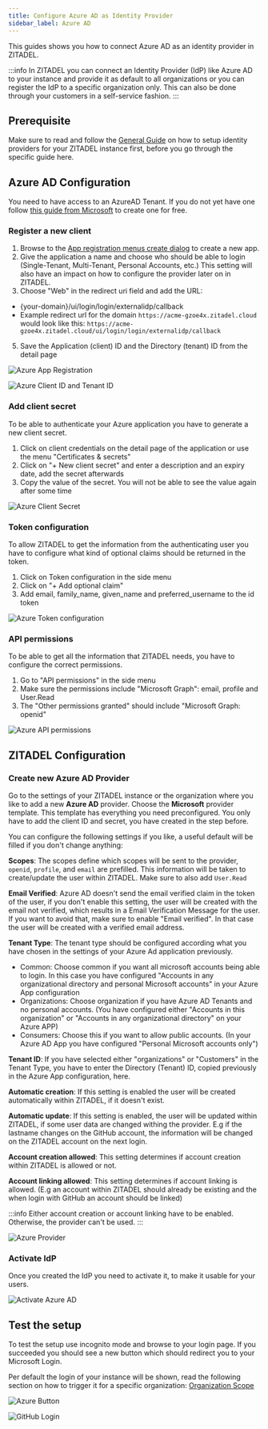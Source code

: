 ```yaml
---
title: Configure Azure AD as Identity Provider
sidebar_label: Azure AD
---
```


This guides shows you how to connect Azure AD as an identity provider in ZITADEL.

:::info
In ZITADEL you can connect an Identity Provider (IdP) like Azure AD to your instance and provide it as default to all organizations or you can register the IdP to a specific organization only. This can also be done through your customers in a self-service fashion.
:::

## Prerequisite

Make sure to read and follow the [General Guide](./general) on how to setup identity providers for your ZITADEL instance first, before you go through the specific guide here.

## Azure AD Configuration

You need to have access to an AzureAD Tenant. If you do not yet have one follow [this guide from Microsoft](https://docs.microsoft.com/en-us/azure/active-directory/develop/quickstart-create-new-tenant) to create one for free.

### Register a new client

1. Browse to the [App registration menus create dialog](https://portal.azure.com/#view/Microsoft_AAD_RegisteredApps/CreateApplicationBlade/quickStartType~/null/isMSAApp~/false) to create a new app.
2. Give the application a name and choose who should be able to login (Single-Tenant, Multi-Tenant, Personal Accounts, etc.) This setting will also have an impact on how to configure the provider later on in ZITADEL.
3. Choose "Web" in the redirect uri field and add the URL:
 - {your-domain}/ui/login/login/externalidp/callback
 - Example redirect url for the domain `https://acme-gzoe4x.zitadel.cloud` would look like this: `https://acme-gzoe4x.zitadel.cloud/ui/login/login/externalidp/callback`
5. Save the Application (client) ID and the Directory (tenant) ID from the detail page

![Azure App Registration](/img/guides/azure_app_registration.png)

![Azure Client ID and Tenant ID](/img/guides/azure_client_tenant_id.png)

### Add client secret

To be able to authenticate your Azure application you have to generate a new client secret.

1. Click on client credentials on the detail page of the application or use the menu "Certificates & secrets"
2. Click on "+ New client secret" and enter a description and an expiry date, add the secret afterwards
3. Copy the value of the secret. You will not be able to see the value again after some time 

![Azure Client Secret](/img/guides/azure_client_secret.png)

### Token configuration

To allow ZITADEL to get the information from the authenticating user you have to configure what kind of optional claims should be returned in the token.

1. Click on Token configuration in the side menu
2. Click on "+ Add optional claim"
3. Add email, family_name, given_name and preferred_username to the id token

![Azure Token configuration](/img/guides/azure_token_configuration.png)

### API permissions

To be able to get all the information that ZITADEL needs, you have to configure the correct permissions.

1. Go to "API permissions" in the side menu
2. Make sure the permissions include "Microsoft Graph": email, profile and User.Read
3. The "Other permissions granted" should include "Microsoft Graph: openid"

![Azure API permissions](/img/guides/azure_api_permissions.png)

## ZITADEL Configuration

### Create new Azure AD Provider

Go to the settings of your ZITADEL instance or the organization where you like to add a new **Azure AD** provider.
Choose the **Microsoft** provider template. This template has everything you need preconfigured. You only have to add the client ID and secret, you have created in the step before.

You can configure the following settings if you like, a useful default will be filled if you don't change anything:

**Scopes**: The scopes define which scopes will be sent to the provider, `openid`, `profile`, and `email` are prefilled.
This information will be taken to create/update the user within ZITADEL. Make sure to also add `User.Read`

**Email Verified**: Azure AD doesn't send the email verified claim in the token of the user, if you don't enable this setting, the user will be created with the email not verified, which results in a Email Verification Message for the user. If you want to avoid that, make sure to enable "Email verified". In that case the user will be created with a verified email address.

**Tenant Type**: The tenant type should be configured according what you have chosen in the settings of your Azure Ad application previously.
- Common: Choose common if you want all microsoft accounts being able to login. In this case you have configured "Accounts in any organizational directory and personal Microsoft accounts" in your Azure App configuration
- Organizations: Choose organization if you have Azure AD Tenants and no personal accounts. (You have configured either "Accounts in this organization" or "Accounts in any organizational directory" on your Azure APP)
- Consumers: Choose this if you want to allow public accounts. (In your Azure AD App you have configured "Personal Microsoft accounts only")

**Tenant ID**: If you have selected either "organizations" or "Customers" in the Tenant Type, you have to enter the Directory (Tenant) ID, copied previously in the Azure App configuration, here.

**Automatic creation**: If this setting is enabled the user will be created automatically within ZITADEL, if it doesn't exist.

**Automatic update**: If this setting is enabled, the user will be updated within ZITADEL, if some user data are changed withing the provider. E.g if the lastname changes on the GitHub account, the information will be changed on the ZITADEL account on the next login. 

**Account creation allowed**: This setting determines if account creation within ZITADEL is allowed or not.

**Account linking allowed**: This setting determines if account linking is allowed. (E.g an account within ZITADEL should already be existing and the when login with GitHub an account should be linked)

:::info
Either account creation or account linking have to be enabled. Otherwise, the provider can't be used.
:::

![Azure Provider](/img/guides/zitadel_azure_provider.png)

### Activate IdP

Once you created the IdP you need to activate it, to make it usable for your users.

![Activate Azure AD](/img/guides/zitadel_activate_azure.png)

## Test the setup

To test the setup use incognito mode and browse to your login page.
If you succeeded you should see a new button which should redirect you to your Microsoft Login.

Per default the login of your instance will be shown, read the following section on how to trigger it for a specific organization: [Organization Scope](./general#trigger-configuration-on-the-login-for-a-specific-organization)

![Azure Button](/img/guides/zitadel_login_azure.png)

![GitHub Login](/img/guides/microsoft_login.png)
